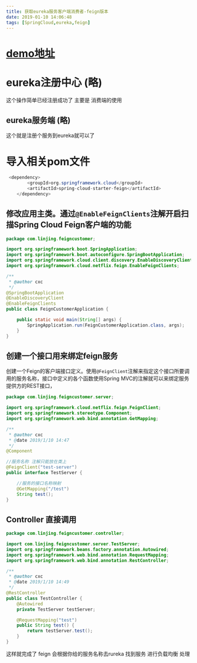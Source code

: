 ```yaml
---
title: 获取eureka服务客户端消费者-feign版本
date: 2019-01-10 14:06:48
tags: [SpringCloud,eureka,feign]
---
```


#  [demo地址](https://github.com/AsummerCat/springCloudCustomer)

# eureka注册中心 (略)

这个操作简单已经注册成功了  主要是 消费端的使用

## eureka服务端 (略)

这个就是注册个服务到eureka就可以了

<!--more-->

# 导入相关pom文件

```java
 <dependency>
        <groupId>org.springframework.cloud</groupId>
        <artifactId>spring-cloud-starter-feign</artifactId>
    </dependency>
```

## 修改应用主类。通过`@EnableFeignClients`注解开启扫描Spring Cloud Feign客户端的功能

```JAVA
package com.linjing.feigncustomer;

import org.springframework.boot.SpringApplication;
import org.springframework.boot.autoconfigure.SpringBootApplication;
import org.springframework.cloud.client.discovery.EnableDiscoveryClient;
import org.springframework.cloud.netflix.feign.EnableFeignClients;

/**
 * @author cxc
 */
@SpringBootApplication
@EnableDiscoveryClient
@EnableFeignClients
public class FeignCustomerApplication {

    public static void main(String[] args) {
        SpringApplication.run(FeignCustomerApplication.class, args);
    }
}

```



## 创建一个接口用来绑定feign服务

创建一个Feign的客户端接口定义。使用`@FeignClient`注解来指定这个接口所要调用的服务名称，接口中定义的各个函数使用Spring MVC的注解就可以来绑定服务提供方的REST接口，

```java
package com.linjing.feigncustomer.server;

import org.springframework.cloud.netflix.feign.FeignClient;
import org.springframework.stereotype.Component;
import org.springframework.web.bind.annotation.GetMapping;

/**
 * @author cxc
 * @date 2019/1/10 14:47
 */
@Component

//服务名称 注解只能放在类上
@FeignClient("test-server")
public interface TestServer {

    //服务的接口名称映射
    @GetMapping("/test")
    String test();
}
```



## Controller 直接调用

```java
package com.linjing.feigncustomer.controller;

import com.linjing.feigncustomer.server.TestServer;
import org.springframework.beans.factory.annotation.Autowired;
import org.springframework.web.bind.annotation.RequestMapping;
import org.springframework.web.bind.annotation.RestController;

/**
 * @author cxc
 * @date 2019/1/10 14:49
 */
@RestController
public class TestController {
    @Autowired
    private TestServer testServer;

    @RequestMapping("test")
    public String test() {
        return testServer.test();
    }
}
```





这样就完成了  feign 会根据你给的服务名称去rureka 找到服务 进行负载均衡 处理